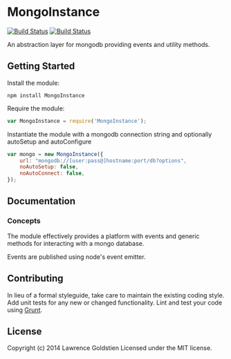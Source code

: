 # MongoInstance

[![Build Status](https://secure.travis-ci.org/lgoldstien/MongoInstance.png?branch=master)](http://travis-ci.org/lgoldstien/MongoInstance)
[![Build Status](https://secure.travis-ci.org/lgoldstien/MongoInstance.png?branch=development)](http://travis-ci.org/lgoldstien/MongoInstance)

An abstraction layer for mongodb providing events and utility methods.

## Getting Started
Install the module:
```
npm install MongoInstance
```

Require the module:
```javascript
var MongoInstance = require('MongoInstance');
```

Instantiate the module with a mongodb connection string and optionally autoSetup and autoConfigure
```javascript
var mongo = new MongoInstance({
    url: "mongodb://[user:pass@]hostname:port/db?options",
    noAutoSetup: false,
    noAutoConnect: false,
});
```

## Documentation

### Concepts

The module effectively provides a platform with events and generic methods for interacting with a mongo database.

Events are published using node's event emitter.

## Contributing
In lieu of a formal styleguide, take care to maintain the existing coding style. Add unit tests for any new or changed functionality. Lint and test your code using [Grunt](http://gruntjs.com/).

## License
Copyright (c) 2014 Lawrence Goldstien
Licensed under the MIT license.
